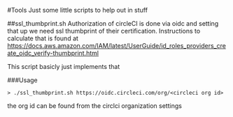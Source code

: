#Tools
Just some little scripts to help out in stuff

##ssl_thumbprint.sh
Authorization of circleCI is done via oidc and setting that up we need ssl thumbprint of their certification. Instructions to calculate that is found at https://docs.aws.amazon.com/IAM/latest/UserGuide/id_roles_providers_create_oidc_verify-thumbprint.html

This script basicly just implements that 

###Usage
```
> ./ssl_thumbprint.sh https://oidc.circleci.com/org/<circleci org id>
```
the org id can be found from the circlci organization settings
